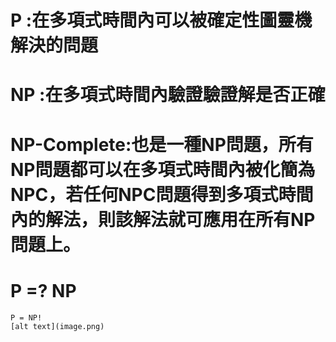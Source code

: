 # P :在多項式時間內可以被確定性圖靈機解決的問題
# NP :在多項式時間內驗證驗證解是否正確
# NP-Complete:也是一種NP問題，所有NP問題都可以在多項式時間內被化簡為NPC，若任何NPC問題得到多項式時間內的解法，則該解法就可應用在所有NP問題上。
# P =? NP
    P = NP!
    [alt text](image.png)